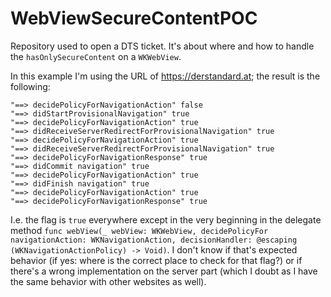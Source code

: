# WebViewSecureContentPOC
Repository used to open a DTS ticket. It's about where and how to handle the `hasOnlySecureContent` on a `WKWebView`.

In this example I'm using the URL of https://derstandard.at; the result is the following:

```
"==> decidePolicyForNavigationAction" false
"==> didStartProvisionalNavigation" true
"==> decidePolicyForNavigationAction" true
"==> didReceiveServerRedirectForProvisionalNavigation" true
"==> decidePolicyForNavigationAction" true
"==> didReceiveServerRedirectForProvisionalNavigation" true
"==> decidePolicyForNavigationResponse" true
"==> didCommit navigation" true
"==> decidePolicyForNavigationAction" true
"==> didFinish navigation" true
"==> decidePolicyForNavigationAction" true
"==> decidePolicyForNavigationResponse" true
```

I.e. the flag is `true` everywhere except in the very beginning in the delegate method `func webView(_ webView: WKWebView, decidePolicyFor navigationAction: WKNavigationAction, decisionHandler: @escaping (WKNavigationActionPolicy) -> Void)`. I don't know if that's expected behavior (if yes: where is the correct place to check for that flag?) or if there's a wrong implementation on the server part (which I doubt as I have the same behavior with other websites as well).
